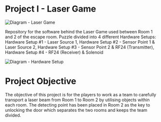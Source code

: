 # Project I - Laser Game

![Diagram - Laser Game](https://user-images.githubusercontent.com/28048266/56204424-fe950880-6079-11e9-9c06-cde757a704c3.jpg)


Repository for the software behind the Laser Game used between Room 1 and 2 of the escape room. Puzzle divided into 4 different Hardware Setups: 
Hardware Setup #1 - Laser Source 1,
Hardware Setup #2 - Sensor Point 1 & Laser Source 2,
Hardware Setup #3 - Sensor Point 2 & RF24 (Transmitter),
Hardware Setup #4 - RF24 (Receiver) & Solenoid

![Diagram - Hardware Setup](https://user-images.githubusercontent.com/28048266/56204379-de654980-6079-11e9-8440-cfc94b6a8692.jpg)


# Project Objective
The objective of this project is for the players to work as a team to carefully transport a laser beam from Room 1 to Room 2 by utilising objects within each room. The detecting point has been placed in Room 2 as the key to unlocking the door which separates the two rooms and keeps the team divided.
